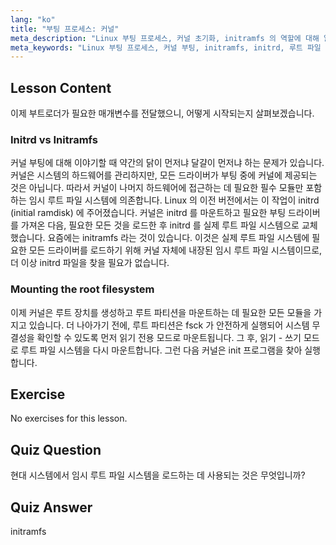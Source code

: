 ```yaml
---
lang: "ko"
title: "부팅 프로세스: 커널"
meta_description: "Linux 부팅 프로세스, 커널 초기화, initramfs 의 역할에 대해 알아보세요. 커널이 루트 파일 시스템을 마운트하는 방법을 이해합니다. Linux 부팅 프로세스 가이드."
meta_keywords: "Linux 부팅 프로세스, 커널 부팅, initramfs, initrd, 루트 파일 시스템, Linux 튜토리얼, 초보자 Linux, Linux 가이드"
---
```


## Lesson Content

이제 부트로더가 필요한 매개변수를 전달했으니, 어떻게 시작되는지 살펴보겠습니다.

### Initrd vs Initramfs

커널 부팅에 대해 이야기할 때 약간의 닭이 먼저냐 달걀이 먼저냐 하는 문제가 있습니다. 커널은 시스템의 하드웨어를 관리하지만, 모든 드라이버가 부팅 중에 커널에 제공되는 것은 아닙니다. 따라서 커널이 나머지 하드웨어에 접근하는 데 필요한 필수 모듈만 포함하는 임시 루트 파일 시스템에 의존합니다. Linux 의 이전 버전에서는 이 작업이 initrd (initial ramdisk) 에 주어졌습니다. 커널은 initrd 를 마운트하고 필요한 부팅 드라이버를 가져온 다음, 필요한 모든 것을 로드한 후 initrd 를 실제 루트 파일 시스템으로 교체했습니다. 요즘에는 initramfs 라는 것이 있습니다. 이것은 실제 루트 파일 시스템에 필요한 모든 드라이버를 로드하기 위해 커널 자체에 내장된 임시 루트 파일 시스템이므로, 더 이상 initrd 파일을 찾을 필요가 없습니다.

### Mounting the root filesystem

이제 커널은 루트 장치를 생성하고 루트 파티션을 마운트하는 데 필요한 모든 모듈을 가지고 있습니다. 더 나아가기 전에, 루트 파티션은 fsck 가 안전하게 실행되어 시스템 무결성을 확인할 수 있도록 먼저 읽기 전용 모드로 마운트됩니다. 그 후, 읽기 - 쓰기 모드로 루트 파일 시스템을 다시 마운트합니다. 그런 다음 커널은 init 프로그램을 찾아 실행합니다.

## Exercise

No exercises for this lesson.

## Quiz Question

현대 시스템에서 임시 루트 파일 시스템을 로드하는 데 사용되는 것은 무엇입니까?

## Quiz Answer

initramfs
